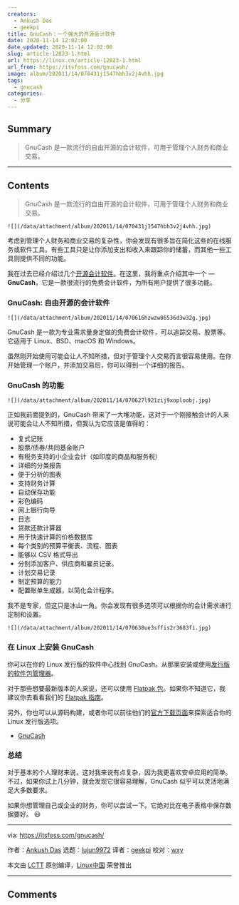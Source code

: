 ```yaml
---
creators:
  - Ankush Das
  - geekpi
title: GnuCash：一个强大的开源会计软件
date: 2020-11-14 12:02:00
date_updated: 2020-11-14 12:02:00
slug: article-12823-1.html
url: https://linux.cn/article-12823-1.html
url_from: https://itsfoss.com/gnucash/
image: album/202011/14/070431j1547hbh3v2j4vhh.jpg
tags:
  - gnucash
categories:
  - 分享
---
```


## Summary

> GnuCash 是一款流行的自由开源的会计软件，可用于管理个人财务和商业交易。

***

<!-- more -->

## Contents

> 
> GnuCash 是一款流行的自由开源的会计软件，可用于管理个人财务和商业交易。
> 
> 
> 

`![](/data/attachment/album/202011/14/070431j1547hbh3v2j4vhh.jpg)`

考虑到管理个人财务和商业交易的复杂性，你会发现有很多旨在简化这些的在线服务或软件工具。有些工具只是让你添加支出和收入来跟踪你的储蓄，而其他一些工具则提供不同的功能。

我在过去已经介绍过几个[开源会计软件](https://itsfoss.com/open-source-accounting-software/)。在这里，我将重点介绍其中一个 — **GnuCash**，它是一款很流行的免费会计软件，为所有用户提供了很多功能。

### GnuCash: 自由开源的会计软件

`![](/data/attachment/album/202011/14/070616hzwzw86536d3w32g.jpg)`

GnuCash 是一款为专业需求量身定做的免费会计软件，可以追踪交易、股票等。它适用于 Linux、BSD、macOS 和 Windows。

虽然刚开始使用可能会让人不知所措，但对于管理个人交易而言很容易使用。在你开始管理一个账户，并添加交易后，你可以得到一个详细的报告。

### GnuCash 的功能

`![](/data/attachment/album/202011/14/070627l921zij9xoploobj.jpg)`

正如我前面提到的，GnuCash 带来了一大堆功能，这对于一个刚接触会计的人来说可能会让人不知所措，但我认为它应该是值得的：

* 复式记账
* 股票/债券/共同基金账户
* 有税务支持的小企业会计（如印度的商品和服务税）
* 详细的分类报告
* 便于分析的图表
* 支持财务计算
* 自动保存功能
* 彩色编码
* 网上银行向导
* 日志
* 贷款还款计算器
* 用于快速计算的价格数据库
* 每个类别的预算平衡表、流程、图表
* 能够以 CSV 格式导出
* 分别添加客户、供应商和雇员记录。
* 计划交易记录
* 制定预算的能力
* 配置账单生成器，以简化会计程序。

我不是专家，但这只是冰山一角。你会发现有很多选项可以根据你的会计需求进行定制和设置。

`![](/data/attachment/album/202011/14/070638ue3sffis2r3683fi.jpg)`

### 在 Linux 上安装 GnuCash

你可以在你的 Linux 发行版的软件中心找到 GnuCash。从那里安装或使用[发行版的软件包管理器](https://itsfoss.com/package-manager/)。

对于那些想要最新版本的人来说，还可以使用 [Flatpak 包](https://flathub.org/apps/details/org.gnucash.GnuCash)。如果你不知道它，我建议你去看看我们的 [Flatpak 指南](https://itsfoss.com/flatpak-guide/)。

另外，你也可以从源码构建，或者你可以前往他们的[官方下载页面](https://www.gnucash.org/download.phtml#distribution)来探索适合你的 Linux 发行版选项。

* [GnuCash](https://www.gnucash.org)

### 总结

对于基本的个人理财来说，这对我来说有点复杂，因为我更喜欢安卓应用的简单。不过，如果你试上几分钟，就会发现它很容易理解，GnuCash 似乎可以灵活地满足大多数要求。

如果你想管理自己或企业的财务，你可以尝试一下。它绝对比在电子表格中保存数据要好。 :smiley:

---

via: <https://itsfoss.com/gnucash/>

作者：[Ankush Das](https://itsfoss.com/author/ankush/) 选题：[lujun9972](https://github.com/lujun9972) 译者：[geekpi](https://github.com/geekpi) 校对：[wxy](https://github.com/wxy)

本文由 [LCTT](https://github.com/LCTT/TranslateProject) 原创编译，[Linux中国](https://linux.cn/) 荣誉推出

***

## Comments
